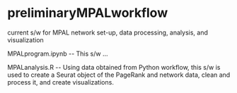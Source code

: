 # preliminaryMPALworkflow
current s/w for MPAL network set-up, data processing, analysis, and visualization

MPALprogram.ipynb -- This s/w ...

MPALanalysis.R -- Using data obtained from Python workflow, this s/w is used to create a Seurat object of the PageRank and network data, clean and process it, and create visualizations.

